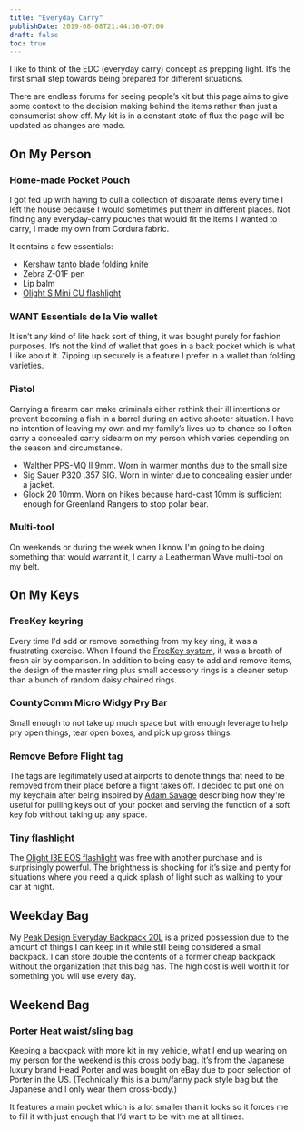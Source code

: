 ```yaml
---
title: "Everyday Carry"
publishDate: 2019-08-08T21:44:36-07:00
draft: false
toc: true
---
```


I like to think of the EDC (everyday carry) concept as prepping light. It’s the first small step towards being prepared for different situations.

There are endless forums for seeing people’s kit but this page aims to give some
context to the decision making behind the items rather than just a consumerist
show off. My kit is in a constant state of flux the page will be updated as
changes are made.

## On My Person

### Home-made Pocket Pouch

I got fed up with having to cull a collection of disparate items every time I left
the house because I would sometimes put them in different places. Not finding any
everyday-carry pouches that would fit the items I wanted to carry, I made my own
from Cordura fabric.

It contains a few essentials:

* Kershaw tanto blade folding knife
* Zebra Z-01F pen
* Lip balm
* [Olight S Mini CU flashlight](https://olightworld.com/led-flashlights/all-flashlights/olight-s-mini-cu)

### WANT Essentials de la Vie wallet

It isn’t any kind of life hack sort of thing, it was bought purely for fashion
purposes. It’s not the kind of wallet that goes in a back pocket which is what I
like about it. Zipping up securely is a feature I prefer in a wallet than folding
varieties.

### Pistol

Carrying a firearm can make criminals either rethink their ill intentions or
prevent becoming a fish in a barrel during an active shooter situation.
I have no intention of leaving my own and my family’s lives up to chance so I often
carry a concealed carry sidearm on my person which varies depending on the season
and circumstance.

* Walther PPS-MQ II 9mm. Worn in warmer months due to the small size
* Sig Sauer P320 .357 SIG. Worn in winter due to concealing easier under a jacket.
* Glock 20 10mm. Worn on hikes because hard-cast 10mm is sufficient enough
for Greenland Rangers to stop polar bear.

### Multi-tool

On weekends or during the week when I know I'm going to be doing something that
would warrant it, I carry a Leatherman Wave multi-tool on my belt.

## On My Keys

### FreeKey keyring

Every time I'd add or remove something from my key ring, it was a frustrating exercise.
When I found the [FreeKey system](http://www.exotac.com/freekey-slim-system/), it
was a breath of fresh air by comparison. In addition to being easy to add and remove
items, the design of the master ring plus small accessory rings is a cleaner
setup than a bunch of random daisy chained rings.

### CountyComm Micro Widgy Pry Bar

Small enough to not take up much space but with enough leverage to help pry open things,
tear open boxes, and pick up gross things.

### Remove Before Flight tag

The tags are legitimately used at airports to denote things that need to be removed
from their place before a flight takes off. I decided to put one on my keychain
after being inspired by [Adam Savage](https://imgur.com/a/ZIjtE#TzELFmx) describing
how they're useful for pulling keys out of your pocket and serving the function of
a soft key fob without taking up any space.

### Tiny flashlight

The [Olight I3E EOS flashlight](https://olightworld.com/led-flashlights/all-flashlights/olight-i3e-eos-black) was free with another purchase and is surprisingly powerful. The brightness
is shocking for it’s size and plenty for situations where you need a quick splash
of light such as walking to your car at night.

## Weekday Bag

My [Peak Design Everyday Backpack 20L](https://www.peakdesign.com/collections/everyday-bags/products/everyday-backpack?variant=29743300771884) is a prized possession due to
the amount of things I can keep in it while still being considered a small backpack.
I can store double the contents of a former cheap backpack without the organization
that this bag has. The high cost is well worth it for something you will use every day.

## Weekend Bag
### Porter Heat waist/sling bag

Keeping a backpack with more kit in my vehicle, what I end up wearing on my person for the weekend is this cross body bag. It’s from the Japanese luxury brand Head Porter and was bought on eBay due to poor selection of Porter in the US. (Technically this is a bum/fanny pack style bag but the Japanese and I only wear them cross-body.)

It features a main pocket which is a lot smaller than it looks so it forces me to fill it with just enough that I’d want to be with me at all times.
